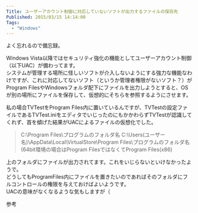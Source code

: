 ```yaml
---
Title: ユーザーアカウント制御に対応していないソフトが出力するファイルの保存先
Published: 2015/03/15 14:14:00
Tags:
  - "Windows"
---
```

よく忘れるので備忘録。  


Windows Vista以降ではセキュリティ強化の機能としてユーザーアカウント制御（以下UAC）が備わってます。  
システムが管理する場所に怪しいソフトが介入しないようにする強力な機能なわけですが、これに対応してないソフト（というか管理者権限がないソフト？）がProgram FilesやWindowsフォルダ配下にファイルを出力しようとすると、OSが別の場所にファイルを保存して、仮想的にそちらを参照するようにさせます。  

私の場合TVTestをProgram Files内に置いているんですが、TVTestの設定ファイルであるTVTest.iniをエディタでいじったのにもかかわらずTVTestが認識してくれず、首を傾げた結果がUACによるファイルの仮想化でした。  

> C:\Program Files\プログラムのフォルダ名
> C:\Users\(ユーザー名)\AppData\Local\VirtualStore\Program Files\プログラムのフォルダ名
> (64bit環境の場合はProgram FilesではなくてProgram Files(x86)

上のフォルダにファイルが出力されてます。これをいじらないといけなかったようで。  
どうしてもProgramFiles内にファイルを置きたいのであればそのフォルダにフルコントロールの権限を与えておけばよいようです。  
UACの意味がなくなるような気もしますが（  

参考  

<?# OEmbed "http://www.trycut.com/uac.htm" /?>

